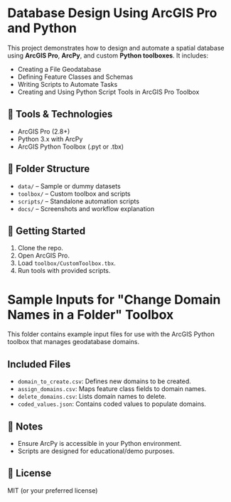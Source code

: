 # Database Design Using ArcGIS Pro and Python

This project demonstrates how to design and automate a spatial database using **ArcGIS Pro**, **ArcPy**, and custom **Python toolboxes**. It includes:

- Creating a File Geodatabase
- Defining Feature Classes and Schemas
- Writing Scripts to Automate Tasks
- Creating and Using Python Script Tools in ArcGIS Pro Toolbox

## 🧰 Tools & Technologies
- ArcGIS Pro (2.8+)
- Python 3.x with ArcPy
- ArcGIS Python Toolbox (.pyt or .tbx)

## 📁 Folder Structure

- `data/` – Sample or dummy datasets
- `toolbox/` – Custom toolbox and scripts
- `scripts/` – Standalone automation scripts
- `docs/` – Screenshots and workflow explanation

## 🚀 Getting Started

1. Clone the repo.
2. Open ArcGIS Pro.
3. Load `toolbox/CustomToolbox.tbx`.
4. Run tools with provided scripts.

# Sample Inputs for "Change Domain Names in a Folder" Toolbox

This folder contains example input files for use with the ArcGIS Python toolbox that manages geodatabase domains.

## Included Files

- `domain_to_create.csv`: Defines new domains to be created.
- `assign_domains.csv`: Maps feature class fields to domain names.
- `delete_domains.csv`: Lists domain names to delete.
- `coded_values.json`: Contains coded values to populate domains.

## 🧠 Notes

- Ensure ArcPy is accessible in your Python environment.
- Scripts are designed for educational/demo purposes.

## 📄 License

MIT (or your preferred license)
